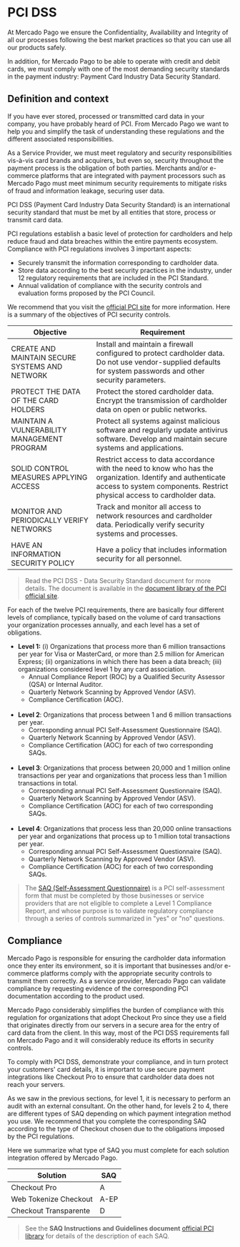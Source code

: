# PCI DSS

At Mercado Pago we ensure the Confidentiality, Availability and Integrity of all our processes following the best market practices so that you can use all our products safely. 

In addition, for Mercado Pago to be able to operate with credit and debit cards, we must comply with one of the most demanding security standards in the payment industry: Payment Card Industry Data Security Standard.

## Definition and context
If you have ever stored, processed or transmitted card data in your company, you have probably heard of PCI. From Mercado Pago we want to help you and simplify the task of understanding these regulations and the different associated responsibilities.

As a Service Provider, we must meet regulatory and security responsibilities vis-à-vis card brands and acquirers, but even so, security throughout the payment process is the obligation of both parties. Merchants and/or e-commerce platforms that are integrated with payment processors such as Mercado Pago must meet minimum security requirements to mitigate risks of fraud and information leakage, securing user data.

PCI DSS (Payment Card Industry Data Security Standard) is an international security standard that must be met by all entities that store, process or transmit card data.

PCI regulations establish a basic level of protection for cardholders and help reduce fraud and data breaches within the entire payments ecosystem. 
Compliance with PCI regulations involves 3 important aspects:
- Securely transmit the information corresponding to cardholder data.
- Store data according to the best security practices in the industry, under 12 regulatory requirements that are included in the PCI Standard.
- Annual validation of compliance with the security controls and evaluation forms proposed by the PCI Council. 

We recommend that you visit the [official PCI site](https://www.pcisecuritystandards.org/) for more information. Here is a summary of the objectives of PCI security controls.

**Objective** | **Requirement**
------------- | ---------------
CREATE AND MAINTAIN SECURE SYSTEMS AND NETWORK | Install and maintain a firewall configured to protect cardholder data. Do not use vendor-supplied defaults for system passwords and other security parameters.|
PROTECT THE DATA OF THE CARD HOLDERS | Protect the stored cardholder data. Encrypt the transmission of cardholder data on open or public networks.
MAINTAIN A VULNERABILITY MANAGEMENT PROGRAM | Protect all systems against malicious software and regularly update antivirus software. Develop and maintain secure systems and applications.
SOLID CONTROL MEASURES APPLYING ACCESS | Restrict access to data accordance with the need to know who has the organization. Identify and authenticate access to system components. Restrict physical access to cardholder data.
MONITOR AND PERIODICALLY VERIFY NETWORKS | Track and monitor all access to network resources and cardholder data. Periodically verify security systems and processes.
HAVE AN INFORMATION SECURITY POLICY | Have a policy that includes information security for all personnel. |

> Read the PCI DSS - Data Security Standard document for more details. The document is available in the [document library of the PCI official site](https://www.pcisecuritystandards.org/document_library).

For each of the twelve PCI requirements, there are basically four different levels of compliance, typically based on the volume of card transactions your organization processes annually, and each level has a set of obligations.

* **Level 1:** (i) Organizations that process more than 6 million transactions per year for Visa or MasterCard, or more than 2.5 million for American Express; (ii) organizations in which there has been a data breach; (iii) organizations considered level 1 by any card association.
    * Annual Compliance Report (ROC) by a Qualified Security Assessor (QSA) or Internal Auditor.
    * Quarterly Network Scanning by Approved Vendor (ASV).
    * Compliance Certification (AOC).
    <br>
* **Level 2**: Organizations that process between 1 and 6 million transactions per year.
    * Corresponding annual PCI Self-Assessment Questionnaire (SAQ).
    * Quarterly Network Scanning by Approved Vendor (ASV).
    * Compliance Certification (AOC) for each of two corresponding SAQs.
    <br>
* **Level 3**: Organizations that process between 20,000 and 1 million online transactions per year and organizations that process less than 1 million transactions in total.
    * Corresponding annual PCI Self-Assessment Questionnaire (SAQ).
    * Quarterly Network Scanning by Approved Vendor (ASV).
    * Compliance Certification (AOC) for each of two corresponding SAQs.
    <br>
* **Level 4**: Organizations that process less than 20,000 online transactions per year and organizations that process up to 1 million total transactions per year. 
    * Corresponding annual PCI Self-Assessment Questionnaire (SAQ).
    * Quarterly Network Scanning by Approved Vendor (ASV).
    * Compliance Certification (AOC) for each of two corresponding SAQs.

> The [SAQ (Self-Assessment Questionnaire)](https://www.pcisecuritystandards.org/pci_security/completing_self_assessment) is a PCI self-assessment form that must be completed by those businesses or service providers that are not eligible to complete a Level 1 Compliance Report, and whose purpose is to validate regulatory compliance through a series of controls summarized in "yes" or "no" questions.


## Compliance

Mercado Pago is responsible for ensuring the cardholder data information once they enter its environment, so it is important that businesses and/or e-commerce platforms comply with the appropriate security controls to transmit them correctly. As a service provider, Mercado Pago can validate compliance by requesting evidence of the corresponding PCI documentation according to the product used.

Mercado Pago considerably simplifies the burden of compliance with this regulation for organizations that adopt Checkout Pro since they use a field that originates directly from our servers in a secure area for the entry of card data from the client. In this way, most of the PCI DSS requirements fall on Mercado Pago and it will considerably reduce its efforts in security controls.

To comply with PCI DSS, demonstrate your compliance, and in turn protect your customers' card details, it is important to use secure payment integrations like Checkout Pro to ensure that cardholder data does not reach your servers.

As we saw in the previous sections, for level 1, it is necessary to perform an audit with an external consultant. On the other hand, for levels 2 to 4, there are different types of SAQ depending on which payment integration method you use. We recommend that you complete the corresponding SAQ according to the type of Checkout chosen due to the obligations imposed by the PCI regulations. 

Here we summarize what type of SAQ you must complete for each solution integration offered by Mercado Pago.

**Solution** | **SAQ**
------ | ------
Checkout Pro | A
Web Tokenize Checkout | A-EP
Checkout Transparente | D

> See the **SAQ Instructions and Guidelines document** [official PCI library](https://www.pcisecuritystandards.org/document_library) for details of the description of each SAQ.


